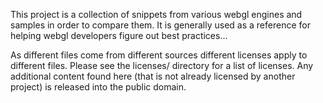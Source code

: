 This project is a collection of snippets from various webgl engines and samples in order to compare them. 
It is generally used as a reference for helping webgl developers figure out best practices...

As different files come from different sources different licenses apply to different files. 
Please see the licenses/ directory for a list of licenses.
Any additional content found here (that is not already licensed by another project) is released into the public domain.
